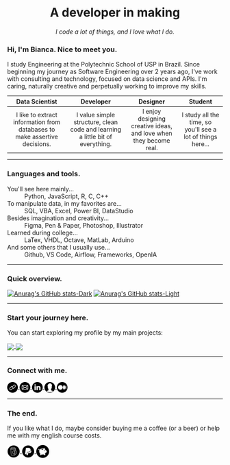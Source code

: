 <h1 align="center">
A developer in making
</h1>

<p align="center">
<em>I code a lot of things, and I love what I do.</em>
</p>

### Hi, I'm Bianca. Nice to meet you.

I study Engineering at the Polytechnic School of USP in Brazil. Since beginning my journey as Software Engineering over 2 years ago, I've work with consulting and technology, focused on data science and APIs. I'm caring, naturally creative and perpetually working to improve my skills.

| Data Scientist | Developer | Designer | Student |
|:---:|:---:|:---:|:---:|
| I like to extract information from databases to make assertive decisions. | I value simple structure, clean code and learning a little bit of everything. | I enjoy designing creative ideas, and love when they become real. | I study all the time, so you'll see a lot of things here... |

***

### Languages and tools.

<dl>
  <dt>You'll see here mainly...</dt>
  <dd>Python, JavaScript, R, C, C++<dd>
  
  <dt>To manipulate data, in my favorites are...</dt>
  <dd>SQL, VBA, Excel, Power BI, DataStudio<dd>
  
  <dt>Besides imagination and creativity...</dt>
  <dd>Figma, Pen & Paper, Photoshop, Illustrator<dd>
  
  <dt>Learned during college...</dt>
  <dd>LaTex, VHDL, Octave, MatLab, Arduino<dd>
  
  <dt>And some others that I usually use...</dt>
  <dd>Github, VS Code, Airflow, Frameworks, OpenIA<dd>
</dl>

***

### Quick overview.

[![Anurag's GitHub stats-Dark](https://github-readme-stats.vercel.app/api?username=biancfranco&show_icons=true&theme=dark#gh-dark-mode-only)](https://github.com/anuraghazra/github-readme-stats#gh-dark-mode-only)
[![Anurag's GitHub stats-Light](https://github-readme-stats.vercel.app/api?username=biancfranco&show_icons=true&theme=default#gh-light-mode-only)](https://github.com/anuraghazra/github-readme-stats#gh-light-mode-only)

***

### Start your journey here.

You can start exploring my profile by my main projects:

<a href="https://github.com/anuraghazra/github-readme-stats">
  <img align="center" src="https://github-readme-stats.vercel.app/api/pin/?username=biancfranco&repo=university_projects" />
</a>
<a href="https://github.com/anuraghazra/convoychat">
  <img align="center" src="https://github-readme-stats.vercel.app/api/pin/?username=biancfranco&repo=sample_api" />
</a>

***

<!--- 
### Writing and publishing.

Sorry, but most of the things I write are still in PT-BR language.

***
--->

### Connect with me.

<a href="/">
  <img align="center" alt="Bianca's Website" width="25px" src="assets/images/website.png" />
</a>

<a href="mailto:bfranco1918@gmail.com">
  <img align="center" alt="Bianca's Email" width="25px" src="assets/images/email.png" />
</a>

<a href="https://www.linkedin.com/in/bianca-vieira-franco/">
  <img align="center" alt="Bianca's LinkedIn" width="25px" src="assets/images/linkedin.png" />
</a>

<a href="/">
  <img align="center" alt="Bianca's CV Resume" width="25px" src="assets/images/cv.png" />
</a>

<a href="/">
  <img align="center" alt="Bianca's Medium" width="25px" src="assets/images/medium.png" />
</a>

***

### The end.

If you like what I do, maybe consider buying me a coffee (or a beer) or help me with my english course costs.

<a href="https://www.buymeacoffee.com/biancfranco">
  <img align="center" alt="Buy me a Coffee" width="30px" src="assets/images/coffee.png" />
</a>

<a href="/">
  <img align="center" alt="Make a Donate" width="30px" src="assets/images/paypal.png" />
</a>

<a href="/">
  <img align="center" alt="Help me with English" width="30px" src="assets/images/money.png" />
</a>
